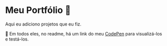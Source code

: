 # Meu Portfólio :rocket:

Aqui eu adiciono projetos que eu fiz.

:large_blue_diamond: Em todos eles, no readme, há um link do meu [CodePen](https://codepen.io/andreiaribas) para visualizá-los e testá-los.
